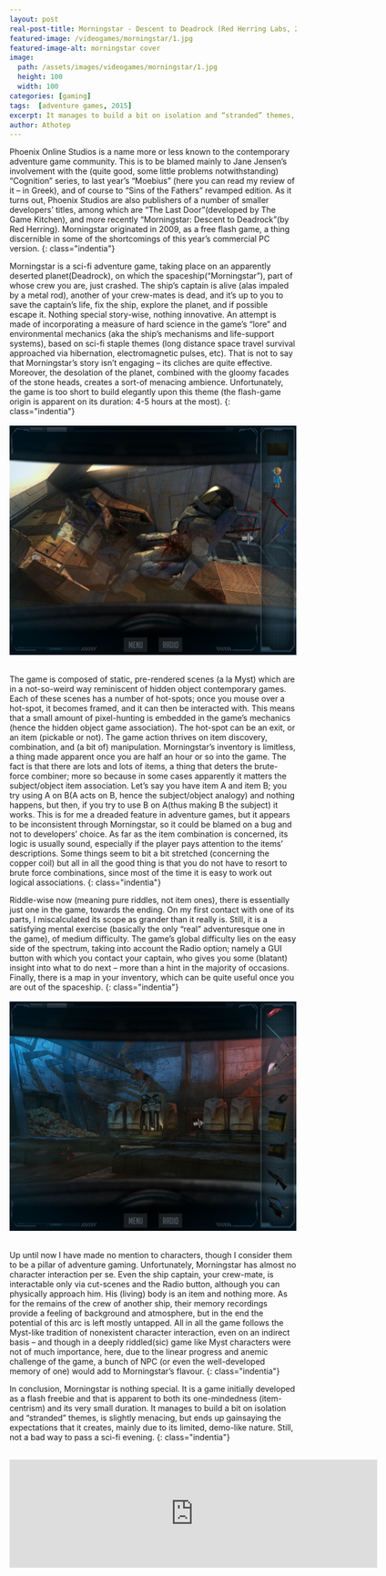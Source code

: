 ```yaml
---
layout: post
real-post-title: Morningstar - Descent to Deadrock (Red Herring Labs, 2015)
featured-image: /videogames/morningstar/1.jpg
featured-image-alt: morningstar cover
image:
  path: /assets/images/videogames/morningstar/1.jpg
  height: 100
  width: 100
categories: [gaming]
tags:  [adventure games, 2015]
excerpt: It manages to build a bit on isolation and “stranded” themes, is slightly menacing, but ends up gainsaying the expectations that it creates, mainly due to its limited, demo-like nature.
author: Athotep
---
```


Phoenix Online Studios is a name more or less known to the contemporary adventure game community. This is to be blamed mainly to Jane Jensen’s involvement with the (quite good, some little problems notwithstanding) “Cognition” series, to last year’s “Moebius” (here you can read my review of it – in Greek), and of course to “Sins of the Fathers” revamped edition. As it turns out, Phoenix Studios are also publishers of a number of smaller developers’ titles, among which are “The Last Door”(developed by The Game Kitchen), and more recently “Morningstar: Descent to Deadrock”(by Red Herring). Morningstar originated in 2009, as a free flash game, a thing discernible in some of the shortcomings of this year’s commercial PC version.
{: class="indentia"}

Morningstar is a sci-fi adventure game, taking place on an apparently deserted planet(Deadrock), on which the spaceship(“Morningstar”), part of whose crew you are, just crashed. The ship’s captain is alive (alas impaled by a metal rod), another of your crew-mates is dead, and it’s up to you to save the captain’s life, fix the ship, explore the planet, and if possible escape it. Nothing special story-wise, nothing innovative. An attempt is made of incorporating a measure of hard science in the game’s “lore” and environmental mechanics (aka the ship’s mechanisms and life-support systems), based on sci-fi staple themes (long distance space travel survival approached via hibernation, electromagnetic pulses, etc). That is not to say that Morningstar’s story isn’t engaging – its cliches are quite effective. Moreover, the desolation of the planet, combined with the gloomy facades of the stone heads, creates a sort-of menacing ambience. Unfortunately, the game is too short to build elegantly upon this theme (the flash-game origin is apparent on its duration: 4-5 hours at the most).
{: class="indentia"}  
<br>
![2](/assets/images/videogames/morningstar/2.jpg)  
<br>

The game is composed of static, pre-rendered scenes (a la Myst) which are in a not-so-weird way reminiscent of hidden object contemporary games. Each of these scenes has a number of hot-spots; once you mouse over a hot-spot, it becomes framed, and it can then be interacted with. This means that a small amount of pixel-hunting is embedded in the game’s mechanics (hence the hidden object game association). The hot-spot can be an exit, or an item (pickable or not). The game action thrives on item discovery, combination, and (a bit of) manipulation. Morningstar’s inventory is limitless, a thing made apparent once you are half an hour or so into the game. The fact is that there are lots and lots of items, a thing that deters the brute-force combiner; more so because in some cases apparently it matters the subject/object item association. Let’s say you have item A and item B; you try using A on B(A acts on B, hence the subject/object analogy) and nothing happens, but then, if you try to use B on A(thus making B the subject) it works. This is for me a dreaded feature in adventure games, but it appears to be inconsistent through Morningstar, so it could be blamed on a bug and not to developers’ choice. As far as the item combination is concerned, its logic is usually sound, especially if the player pays attention to the items’ descriptions. Some things seem to bit a bit stretched (concerning the copper coil) but all in all the good thing is that you do not have to resort to brute force combinations, since most of the time it is easy to work out logical associations.
{: class="indentia"}

Riddle-wise now (meaning pure riddles, not item ones), there is essentially just one in the game, towards the ending. On my first contact with one of its parts, I miscalculated its scope as grander than it really is. Still, it is a satisfying mental exercise (basically the only “real” adventuresque one in the game), of medium difficulty. The game’s global difficulty lies on the easy side of the spectrum, taking into account the Radio option; namely a GUI button with which you contact your captain, who gives you some (blatant) insight into what to do next – more than a hint in the majority of occasions. Finally, there is a map in your inventory, which can be quite useful once you are out of the spaceship.
{: class="indentia"}  
<br>
![3](/assets/images/videogames/morningstar/3.jpg)  
<br>

Up until now I have made no mention to characters, though I consider them to be a pillar of adventure gaming. Unfortunately, Morningstar has almost no character interaction per se. Even the ship captain, your crew-mate, is interactable only via cut-scenes and the Radio button, although you can physically approach him. His (living) body is an item and nothing more. As for the remains of the crew of another ship, their memory recordings provide a feeling of background and atmosphere, but in the end the potential of this arc is left mostly untapped. All in all the game follows the Myst-like tradition of nonexistent character interaction, even on an indirect basis – and though in a deeply riddled(sic) game like Myst characters were not of much importance, here, due to the linear progress and anemic challenge of the game, a bunch of NPC (or even the well-developed memory of one) would add to Morningstar’s flavour.
{: class="indentia"}

In conclusion, Morningstar is nothing special. It is a game initially developed as a flash freebie and that is apparent to both its one-mindedness (item-centrism) and its very small duration. It manages to build a bit on isolation and “stranded” themes, is slightly menacing, but ends up gainsaying the expectations that it creates, mainly due to its limited, demo-like nature. Still, not a bad way to pass a sci-fi evening.
{: class="indentia"}  
<br>
<iframe src="https://store.steampowered.com/widget/339130/" frameborder="0" width="646" height="190"></iframe>